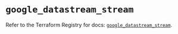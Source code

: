 # `google_datastream_stream`

Refer to the Terraform Registry for docs: [`google_datastream_stream`](https://registry.terraform.io/providers/hashicorp/google-beta/6.25.0/docs/resources/google_datastream_stream).
